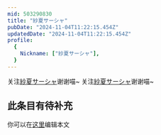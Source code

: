 ```yaml
---
mid: 503290830
title: "紗夏サーシャ"
pubDate: "2024-11-04T11:22:15.454Z"
updatedDate: "2024-11-04T11:22:15.454Z"
profile:
  {
    Nickname: ["紗夏サーシャ"],
  }
---
```


关注[紗夏サーシャ](https://space.bilibili.com/503290830)谢谢喵~ 关注[紗夏サーシャ](https://space.bilibili.com/503290830)谢谢喵~

## 此条目有待补充
你可以在[这里](https://github.com/Yuhanawa/VTuber.ICU-Content/edit/master/v/紗夏サーシャ/index.md)编辑本文

